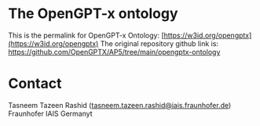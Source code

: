 # The OpenGPT-x ontology

This is the permalink for OpenGPT-x Ontology: [https://w3id.org/opengptx](https://w3id.org/opengptx) 
The original repository github link is: https://github.com/OpenGPTX/AP5/tree/main/opengptx-ontology

# Contact

Tasneem Tazeen Rashid (tasneem.tazeen.rashid@iais.fraunhofer.de)
Fraunhofer IAIS
Germanyt
